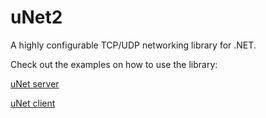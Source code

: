 # uNet2

A highly configurable TCP/UDP networking library for .NET.

Check out the examples on how to use the library:

[uNet server](https://github.com/maddnias/uNet2/blob/master/uNet2.Test/Program.cs#L138)

[uNet client](https://github.com/maddnias/uNet2/blob/master/uNet2.TestClient/Program.cs#L153)
